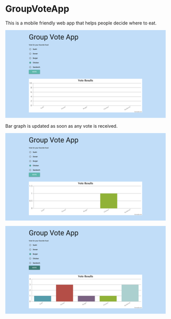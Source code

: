 # GroupVoteApp

This is a mobile friendly web app that helps people decide where to eat.

![](Images/start.png)

Bar graph is updated as soon as any vote is received.

![](Images/first.png)


![](Images/final.png)

